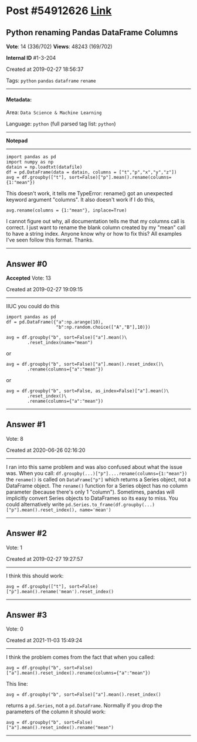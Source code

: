 
# Post \#54912626 [Link](https://stackoverflow.com/questions/54912626/)

## Python renaming Pandas DataFrame Columns

**Vote**: 14 (336/702) **Views**: 48243 (169/702) 

**Internal ID** \#1-3-204

Created at 2019-02-27 18:56:37

Tags: `python` `pandas` `dataframe` `rename`

----------

#### Metadata:

Area: `Data Science & Machine Learning`

Language: `python` (full parsed tag list: `python`)

----------

**Notepad**


----------

```
import pandas as pd
import numpy as np
datain = np.loadtxt(datafile)
df = pd.DataFrame(data = datain, columns = ["t","p","x","y","z"])
avg = df.groupby(["t"], sort=False)["p"].mean().rename(columns={1:"mean"})
```


This doesn't work, it tells me TypeError: rename() got an unexpected keyword argument "columns". It also doesn't work if I do this,

```
avg.rename(columns = {1:"mean"}, inplace=True)
```


I cannot figure out why, all documentation tells me that my columns call is correct. I just want to rename the blank column created by my "mean" call to have a string index. Anyone know why or how to fix this? All examples I've seen follow this format. Thanks.


----------
        
## Answer \#0

**Accepted** Vote: 13

Created at 2019-02-27 19:09:15

------------

IIUC you could do this

```
import pandas as pd
df = pd.DataFrame({"a":np.arange(10),
                   "b":np.random.choice(["A","B"],10)})

avg = df.groupby("b", sort=False)["a"].mean()\
        .reset_index(name="mean")
```


or  

```
avg = df.groupby("b", sort=False)["a"].mean().reset_index()\
        .rename(columns={"a":"mean"})
```


or 

```
avg = df.groupby("b", sort=False, as_index=False)["a"].mean()\
        .reset_index()\
        .rename(columns={"a":"mean"})
```



------------
    
    
## Answer \#1

 Vote: 8

Created at 2020-06-26 02:16:20

------------

I ran into this same problem and was also confused about what the issue was. When you call:
`df.groupby(...)["p"]....rename(columns={1:"mean"})`
the `rename()` is called on `DataFrame["p"]` which returns a Series object, not a DataFrame object. The `rename()` function for a Series object has no column parameter (because there's only 1 "column"). Sometimes, pandas will implicitly convert Series objects to DataFrames so its easy to miss. You could alternatively write
`pd.Series.to_frame(df.groupby(...)["p"].mean().reset_index(), name='mean')`


------------
    
    
## Answer \#2

 Vote: 1

Created at 2019-02-27 19:27:57

------------

I think this should work:

```
avg = df.groupby(["t"], sort=False)["p"].mean().rename('mean').reset_index()
```



------------
    
    
## Answer \#3

 Vote: 0

Created at 2021-11-03 15:49:24

------------

I think the problem comes from the fact that when you called:
```
avg = df.groupby("b", sort=False)["a"].mean().reset_index().rename(columns={"a":"mean"})
```

This line:
```
avg = df.groupby("b", sort=False)["a"].mean().reset_index()
```

returns a `pd.Series`, not a `pd.DataFrame`. Normally if you drop the parameters of the column it should work:
```
avg = df.groupby("b", sort=False)["a"].mean().reset_index().rename("mean")
```



------------
    
    